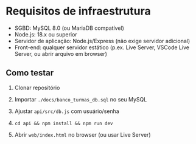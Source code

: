 # Requisitos de infraestrutura


- SGBD: MySQL 8.0 (ou MariaDB compatível)
- Node.js: 18.x ou superior
- Servidor de aplicação: Node.js/Express (não exige servidor adicional)
- Front-end: qualquer servidor estático (p.ex. Live Server, VSCode Live Server, ou abrir arquivo em browser)


## Como testar
1. Clonar repositório

2. Importar `./docs/banco_turmas_db.sql` no seu MySQL

3. Ajustar `api/src/db.js` com usuário/senha

4. `cd api && npm install && npm run dev`

5. Abrir `web/index.html` no browser (ou usar Live Server)
